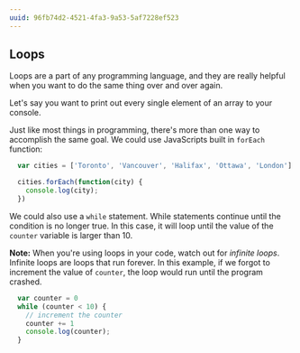 ```yaml
---
uuid: 96fb74d2-4521-4fa3-9a53-5af7228ef523
---
```



## Loops


Loops are a part of any programming language, and they are really helpful when you
want to do the same thing over and over again.

Let's say you want to print out every single element of an array to your console.


Just like most things in programming, there's more than one way to accomplish the same goal.
We could use JavaScripts built in `forEach` function:

```javascript
  var cities = ['Toronto', 'Vancouver', 'Halifax', 'Ottawa', 'London']

  cities.forEach(function(city) {
    console.log(city);
  })
```

We could also use a `while` statement. While statements continue until the condition is no longer true.
In this case, it will loop until the value of the `counter` variable is larger than 10.

**Note:** When you're using loops in your code, watch out for *infinite loops*. Infinite loops are loops
that run forever. In this example, if we forgot to increment the value of `counter`, the loop would run until
the program crashed.

```javascript
  var counter = 0
  while (counter < 10) {
    // increment the counter
    counter += 1
    console.log(counter);
  }
```
